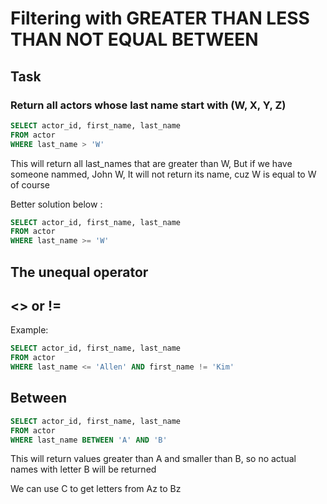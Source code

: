 # Filtering with GREATER THAN LESS THAN NOT EQUAL BETWEEN

## Task

### Return all actors whose last name start with (W, X, Y, Z) 

```sql
SELECT actor_id, first_name, last_name
FROM actor
WHERE last_name > 'W'
```
This will return all last_names that are greater than W, But if we have someone nammed, John W, It will not return its name, cuz W is equal to W of course

Better solution below :

```sql
SELECT actor_id, first_name, last_name
FROM actor
WHERE last_name >= 'W'
```

## The unequal operator

## <> or !=

Example: 
```sql
SELECT actor_id, first_name, last_name
FROM actor
WHERE last_name <= 'Allen' AND first_name != 'Kim'
```

## Between

```sql
SELECT actor_id, first_name, last_name
FROM actor
WHERE last_name BETWEEN 'A' AND 'B'
```

This will return values greater than A and smaller than B, so no actual names with letter B will be returned

We can use C to get letters from Az to Bz
